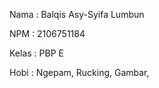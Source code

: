 Nama    : Balqis Asy-Syifa Lumbun

NPM     : 2106751184

Kelas   : PBP E

Hobi    : Ngepam, Rucking, Gambar,
